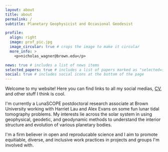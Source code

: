 ```yaml
---
layout: about
title: about
permalink: /
subtitle: Planetary Geophysicist and Occasional Geodesist

profile:
  align: right
  image: prof_pic.jpg
  image_circular: true # crops the image to make it circular
  more_info: >
    <p>nicholas_wagner@brown.edu</p>

news: true # includes a list of news items
selected_papers: true # includes a list of papers marked as "selected={true}"
social: true # includes social icons at the bottom of the page
---
```


Welcome to my website! Here you can find links to all my social medias, <a href="https://nlwagner.github.io/website/assets/pdf/CV.pdf" download="Wagner_CV.pdf">CV</a>, and other stuff I think is cool.

I'm currently a LunaSCOPE postdoctoral research associate at Brown University working with Harriet Lau and Alex Evans on some fun lunar tidal tomography problems. My interests lie across the solar system in using geophysical, geodetic, and geodynamic methods to understand the interior structure and evolution of various planetary bodies.

I'm a firm believer in open and reproducable science and I aim to promote equitiable, diverse, and inclusive work practices in projects and groups I'm involved with.

